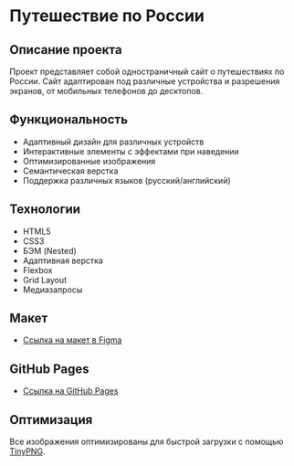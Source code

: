 # Путешествие по России

## Описание проекта
Проект представляет собой одностраничный сайт о путешествиях по России. Сайт адаптирован под различные устройства и разрешения экранов, от мобильных телефонов до десктопов.

## Функциональность
- Адаптивный дизайн для различных устройств
- Интерактивные элементы с эффектами при наведении
- Оптимизированные изображения
- Семантическая верстка
- Поддержка различных языков (русский/английский)

## Технологии
- HTML5
- CSS3
- БЭМ (Nested)
- Адаптивная верстка
- Flexbox
- Grid Layout
- Медиазапросы

## Макет
* [Ссылка на макет в Figma](https://www.figma.com/file/5S2WSbEFL6awjVWJ0NWL8Q/Sprint-3_-Russia-_-desktop-mobile?node-id=28503%3A0)

## GitHub Pages
* [Ссылка на GitHub Pages](https://your-username.github.io/russian-travel/)

## Оптимизация
Все изображения оптимизированы для быстрой загрузки с помощью [TinyPNG](https://tinypng.com/).
